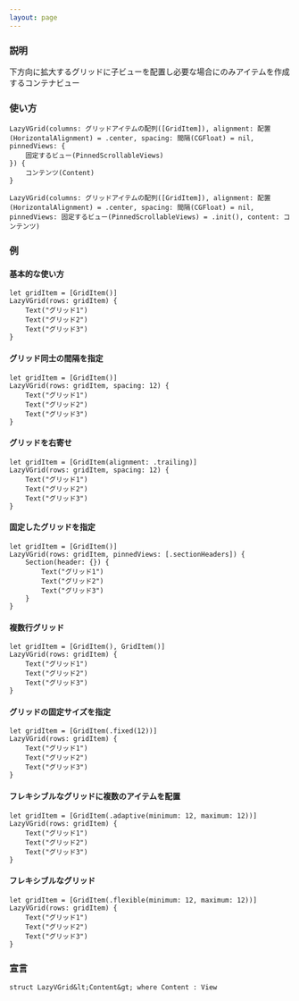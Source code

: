 ```yaml
---
layout: page
---
```


### 説明

下方向に拡大するグリッドに子ビューを配置し必要な場合にのみアイテムを作成するコンテナビュー

### 使い方

    LazyVGrid(columns: グリッドアイテムの配列([GridItem]), alignment: 配置(HorizontalAlignment) = .center, spacing: 間隔(CGFloat) = nil, pinnedViews: {
        固定するビュー(PinnedScrollableViews)
    }) {
        コンテンツ(Content)
    }

    LazyVGrid(columns: グリッドアイテムの配列([GridItem]), alignment: 配置(HorizontalAlignment) = .center, spacing: 間隔(CGFloat) = nil, pinnedViews: 固定するビュー(PinnedScrollableViews) = .init(), content: コンテンツ)

### 例

#### 基本的な使い方

    let gridItem = [GridItem()]
    LazyVGrid(rows: gridItem) {
        Text("グリッド1")
        Text("グリッド2")
        Text("グリッド3")
    }

#### グリッド同士の間隔を指定

    let gridItem = [GridItem()]
    LazyVGrid(rows: gridItem, spacing: 12) {
        Text("グリッド1")
        Text("グリッド2")
        Text("グリッド3")
    }

#### グリッドを右寄せ

    let gridItem = [GridItem(alignment: .trailing)]
    LazyVGrid(rows: gridItem, spacing: 12) {
        Text("グリッド1")
        Text("グリッド2")
        Text("グリッド3")
    }

#### 固定したグリッドを指定

    let gridItem = [GridItem()]
    LazyVGrid(rows: gridItem, pinnedViews: [.sectionHeaders]) {
        Section(header: {}) {
            Text("グリッド1")
            Text("グリッド2")
            Text("グリッド3")
        }
    }

#### 複数行グリッド

    let gridItem = [GridItem(), GridItem()]
    LazyVGrid(rows: gridItem) {
        Text("グリッド1")
        Text("グリッド2")
        Text("グリッド3")
    }

#### グリッドの固定サイズを指定

    let gridItem = [GridItem(.fixed(12))]
    LazyVGrid(rows: gridItem) {
        Text("グリッド1")
        Text("グリッド2")
        Text("グリッド3")
    }

#### フレキシブルなグリッドに複数のアイテムを配置

    let gridItem = [GridItem(.adaptive(minimum: 12, maximum: 12))]
    LazyVGrid(rows: gridItem) {
        Text("グリッド1")
        Text("グリッド2")
        Text("グリッド3")
    }

#### フレキシブルなグリッド

    let gridItem = [GridItem(.flexible(minimum: 12, maximum: 12))]
    LazyVGrid(rows: gridItem) {
        Text("グリッド1")
        Text("グリッド2")
        Text("グリッド3")
    }

### 宣言

    struct LazyVGrid&lt;Content&gt; where Content : View
